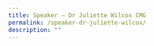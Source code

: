 ```yaml
---
title: Speaker – Dr Juliette Wilcox CMG
permalink: /speaker-dr-juliette-wilcox/
description: ""
---
```

